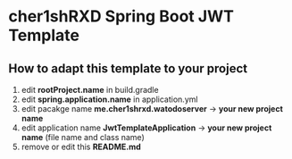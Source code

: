 # cher1shRXD Spring Boot JWT Template

## How to adapt this template to your project
1. edit **rootProject.name** in build.gradle
2. edit **spring.application.name** in application.yml
3. edit pacakge name **me.cher1shrxd.watodoserver** -> **your new project name**
4. edit application name **JwtTemplateApplication** -> **your new project name** (file name and class name)
5. remove or edit this **README.md**
